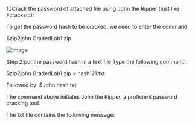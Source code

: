 1.)Crack the password of attached file using John the Ripper (just like Fcrackzip): 

To get the password hash to be cracked, we need to enter the command: 

$zip2john GradedLab1.zip 

  ![image](https://github.com/MANISH-RAWAT4749/EthicalHacking/assets/135990621/36b7f70d-f677-46fd-8a75-6610ee820e56)

 
Step 2:put the password hash in a text file Type the following command : 
 
$zip2john GradedLab1.zip > hash121.txt 
  
 
 
 
 
 
 
 
 
 
 
Followed by: 
$John hash.txt 
 
The command above initiates John the Ripper, a proficient password cracking tool.   
 
  
 
 
 
The txt file contains the following message:	 
  
 

